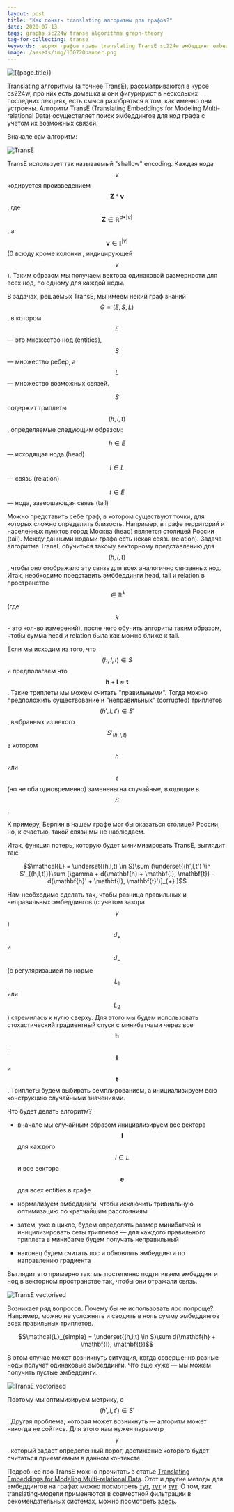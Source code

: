 ```yaml
---
layout: post
title: "Как понять translating алгоритмы для графов?"
date: 2020-07-13
tags: graphs sc224w transe algorithms graph-theory
tag-for-collecting: transe
keywords: теория графов графы translating TransE sc224w эмбеддинг embedding
image: /assets/img/130720banner.png
---
```


![{{page.title}}](../../..{{page.image}})

Translating алгоритмы (а точнее TransE), рассматриваются в курсе cs224w, про них есть домашка и они фигурируют в нескольких последних лекциях, есть смысл разобраться в том, как именно они устроены. Алгоритм TransE (Translating Embeddings for Modeling Multi-relational Data) осуществляет поиск эмбеддингов для нод графа с учетом их возможных связей.

Вначале сам алгоритм:

![TransE](../../../assets/img/130720-01.png)

TransE использует так называемый "shallow" encoding. Каждая нода $$v$$ кодируется произведением $$\mathbf{Z}*\mathbf{v}$$, где $$\mathbf{Z} \in \mathbb{R}^{d * \vert v\vert}$$, а $$\mathbf{v} \in \mathbb{I}^{\vert v\vert }$$ (0 всюду кроме колонки , индицирующей $$v$$). Таким образом мы получаем вектора одинаковой размерности для всех нод, по одному для каждой ноды.

В задачах, решаемых TransE, мы имеем некий граф знаний $$G = (E, S, L)$$, в котором $$E$$ — это множество нод (entities), $$S$$ — множество ребер, а $$L$$ — множество возможных связей.

$$S$$ содержит триплеты $$(h, l, t)$$, определяемые следующим образом:

$$h \in E$$ — исходящая нода (head)

$$l \in L$$ — связь (relation)

$$t \in E$$ — нода, завершающая связь (tail)

Можно представить себе граф, в котором существуют точки, для которых сложно определить близость. Например, в графе территорий и населенных пунктов город Москва (head) является столицей России (tail). Между данными нодами графа есть некая связь (relation). Задача алгоритма TransE обучиться такому векторному представлению для $$(h, l, t)$$, чтобы оно отображало эту связь для всех аналогично связанных нод. Итак, необходимо представить эмббеддинги head, tail и relation в пространстве $$\in \mathbb{R}^k$$ (где $$k$$ - это кол-во измерений), после чего обучить алгоритм таким образом, чтобы сумма head и relation была как можно ближе к tail.

Если мы исходим из того, что $$(h, l, t) \in S$$ и предполагаем что $$\mathbf{h} + \mathbf{l} \approx \mathbf{t}$$. Такие триплеты мы можем считать "правильными". Тогда можно предположить существование и "неправильных" (corrupted) триплетов $$(h', l, t') \in S'$$, выбранных из некого $$S'_{(h, l, t)}$$в котором $$h$$ или $$t$$ (но не оба одновременно) заменены на случайные, входящие в $$S$$.

К примеру, Берлин в нашем графе мог бы оказаться столицей России, но, к счастью, такой связи мы не наблюдаем.

Итак, функция потерь, которую будет минимизировать TransE, выглядит так:

$$\mathcal{L} = \underset{(h,l,t) \in S}\sum (\underset{(h',l,t') \in S'_{(h,l,t)}}\sum [\gamma + d(\mathbf{h} + \mathbf{l}, \mathbf{t}) - d(\mathbf{h}' + \mathbf{l}, \mathbf{t}')]_{+} )$$

Нам необходимо сделать так, чтобы разница правильных и неправильных эмбеддингов (с учетом зазора $$\gamma$$) $$d_{+}$$ и $$d_{-}$$ (с регуляризацией по норме $$L_{1}$$ или $$L_{2}$$) стремилась к нулю сверху. Для этого мы будем использовать стохастический градиентный спуск с минибатчами через все $$\mathbf{h}$$, $$\mathbf{l}$$ и $$\mathbf{t}$$. Триплеты будем выбирать семплированием, а инициализируем всю конструкцию случайными значениями.

Что будет делать алгоритм?

- вначале мы случайным образом инициализируем все вектора $$\mathbf{l}$$ для каждого $$l \in L$$ и все вектора $$\mathbf{e}$$ для всех entities в графе

- нормализуем эмбеддинги, чтобы исключить тривиальную оптимизацию по кратчайшим расстояниям

- затем, уже в цикле, будем определять размер минибатчей и иницилизировать сеты триплетов — для каждого правильного триплета в минибатче будем получать неправильный

- наконец будем считать лос и обновлять эмбеддинги по направлению градиента

Выглядит это примерно так: мы постепенно подтягиваем эмбеддинги нод в векторном пространстве так, чтобы они отражали связь.

![TransE vectorised](../../../assets/img/130720-05.png)

Возникает ряд вопросов. Почему бы не использовать лос попроще? Например, можно не усложнять и сводить в ноль сумму эмбеддингов всех правильных триплетов.

$$\mathcal{L}_{simple} = \underset{(h,l,t) \in S}\sum d(\mathbf{h} + \mathbf{l}, \mathbf{t})$$

В этом случае может возникнуть ситуация, когда совершенно разные ноды получат одинаковые эмбеддинги. Что еще хуже — мы можем получить пустые эмбеддинги.

![TransE vectorised](../../../assets/img/130720-03.png)

Поэтому мы оптимизируем метрику, с $$(h', l, t') \in S'$$. Другая проблема, которая может возникнуть — алгоритм может никогда не сойтись. Для этого нам нужен параметр $$\gamma$$, который задает определенный порог, достижение которого будет считаться приемлемым в данном контексте.

Подробнее про TransE можно прочитать в статье [Translating Embeddings for Modeling Multi-relational Data](https://papers.nips.cc/paper/5071-translating-embeddings-for-modeling-multi-relational-data.pdf). Этот и другие методы для эмбеддингов на графах можно посмотреть [тут](https://arxiv.org/pdf/1705.02801.pdf), [тут](https://arxiv.org/pdf/1709.07604.pdf) и [тут](https://arxiv.org/pdf/1703.08098.pdf). О том, как translating-модели применяются в совместной фильтрации в рекомендательных системах, можно посмотреть [здесь](https://arxiv.org/pdf/1909.03193.pdf).
